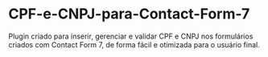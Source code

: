 # CPF-e-CNPJ-para-Contact-Form-7
Plugin criado para inserir, gerenciar e validar CPF e CNPJ nos formulários criados com Contact Form 7, de forma fácil e otimizada para o usuário final.
